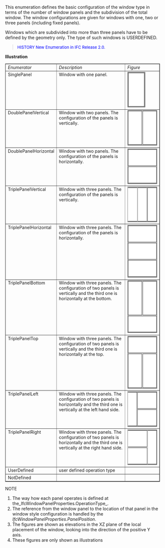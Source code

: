 This enumeration defines the basic configuration of the window type in terms of the number of window panels and the subdivision of the total window. The window configurations are given for windows with one, two or three panels (including fixed panels).

Windows which are subdivided into more than three panels have to be defined by the geometry only. The type of such windows is USERDEFINED.

> <font color="#0000FF" size="-1">HISTORY New Enumeration in IFC
		Release 2.0.</font>

**Illustration**

<table border="1"> 
		<tr valign="TOP"> 
		  <td width="30%" valign="TOP" align="LEFT"><i>Enumerator</i></td> 
		  <td width="46%" valign="TOP" align="LEFT"><i>Description</i></td> 
		  <td width="23%" valign="TOP" align="LEFT"><i>Figure</i></td> 
		</tr> 
		<tr valign="TOP"> 
		  <td width="30%" valign="TOP" align="LEFT">SinglePanel</td> 
		  <td width="46%" valign="TOP" align="LEFT">Window with one
			 panel.<br></td> 
		  <td width="23%" valign="TOP" align="LEFT"><img src="figures/IfcWindowStyleOperationEnum-Fig01.gif" width="58" height="115" border="0"></td> 
		</tr> 
		<tr valign="TOP"> 
		  <td width="30%" valign="TOP" align="LEFT">DoublePanelVertical</td> 
		  <td width="46%" valign="TOP" align="LEFT">Window with two panels. The
			 configuration of the panels is vertically.<br></td> 
		  <td width="23%" valign="TOP" align="LEFT"><img src="figures/IfcWindowStyleOperationEnum-Fig02.gif" width="115" height="115" border="0"></td> 
		</tr> 
		<tr valign="TOP"> 
		  <td width="30%" valign="TOP" align="LEFT">DoublePanelHorizontal</td> 
		  <td width="46%" valign="TOP" align="LEFT">Window with two panels. The
			 configuration of the panels is horizontally.<br></td> 
		  <td width="23%" valign="TOP" align="LEFT"><img src="figures/IfcWindowStyleOperationEnum-Fig03.gif" width="115" height="115" border="0"></td> 
		</tr> 
		<tr valign="TOP"> 
		  <td width="30%" valign="TOP" align="LEFT">TriplePanelVertical</td> 
		  <td width="46%" valign="TOP" align="LEFT">Window with three panels. The
			 configuration of the panels is vertically.<br></td> 
		  <td width="23%" valign="TOP" align="LEFT"><img src="figures/IfcWindowStyleOperationEnum-Fig04.gif" width="171" height="115" border="0"></td> 
		</tr> 
		<tr valign="TOP"> 
		  <td width="30%" valign="TOP" align="LEFT">TriplePanelHorizontal </td> 
		  <td width="46%" valign="TOP" align="LEFT">Window with three panels. The
			 configuration of the panels is horizontally.</td> 
		  <td width="23%" valign="TOP" align="LEFT"><img src="figures/IfcWindowStyleOperationEnum-Fig05.gif" width="115" height="171" border="0"></td> 
		</tr> 
		<tr valign="TOP"> 
		  <td width="30%" valign="TOP" align="LEFT">TriplePanelBottom</td> 
		  <td width="46%" valign="TOP" align="LEFT">Window with three panels. The
			 configuration of two panels is vertically and the third one is horizontally at
			 the bottom.<br></td> 
		  <td width="23%" valign="TOP" align="LEFT"><img src="figures/IfcWindowStyleOperationEnum-Fig06.gif" width="115" height="171" border="0"></td> 
		</tr> 
		<tr valign="TOP"> 
		  <td width="30%" valign="TOP" align="LEFT">TriplePanelTop</td> 
		  <td width="46%" valign="TOP" align="LEFT">Window with three panels. The
			 configuration of two panels is vertically and the third one is horizontally at
			 the top.<br></td> 
		  <td width="23%" valign="TOP" align="LEFT"><img src="figures/IfcWindowStyleOperationEnum-Fig07.gif" width="115" height="171" border="0"></td> 
		</tr> 
		<tr valign="TOP"> 
		  <td width="30%" valign="TOP" align="LEFT">TriplePanelLeft</td> 
		  <td width="46%" valign="TOP" align="LEFT">Window with three panels. The
			 configuration of two panels is horizontally and the third one is vertically at
			 the left hand side.<br></td> 
		  <td width="23%" valign="TOP" align="LEFT"><img src="figures/IfcWindowStyleOperationEnum-Fig08.gif" width="171" height="115" border="0"></td> 
		</tr> 
		<tr valign="TOP"> 
		  <td width="30%" valign="TOP" align="LEFT">TriplePanelRight</td> 
		  <td width="46%" valign="TOP" align="LEFT">Window with three panels. The
			 configuration of two panels is horizontally and the third one is vertically at
			 the right hand side.<br></td> 
		  <td width="23%" valign="TOP" align="LEFT"><img src="figures/IfcWindowStyleOperationEnum-Fig09.gif" width="171" height="115" border="0"></td> 
		</tr> 
		<tr valign="TOP"> 
		  <td width="30%" valign="TOP" align="LEFT"> UserDefined</td> 
		  <td width="46%" valign="TOP" align="LEFT">user defined operation
			 type</td> 
		  <td width="23%" valign="TOP" align="LEFT">&nbsp;</td> 
		</tr> 
		<tr valign="TOP"> 
		  <td width="30%" valign="TOP" align="LEFT">NotDefined</td> 
		  <td width="46%" valign="TOP" align="LEFT">&nbsp;</td> 
		  <td width="23%" valign="TOP" align="LEFT">&nbsp;</td> 
		</tr> 
	 </table>

NOTE

1. The way how each panel operates is defined at the_IfcWindowPanelProperties.OperationType_.
2. The reference from the window panel to the location of that panel in the window style configuration is handled by the _IfcWindowPanelProperties.PanelPosition_.
3. The figures are shown as elevations in the XZ plane of the local placement of the window, looking into the direction of the positive Y axis.
4. These figures are only shown as illustrations